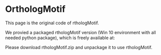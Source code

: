 # OrthologMotif

This page is the original code of rthologMotif.

We provied a packaged rthologMotif version (Win 10 environment with all needed python package), which is freely available at:

Please download rthologMotif.zip and unpackage it to use rthologMotif.







